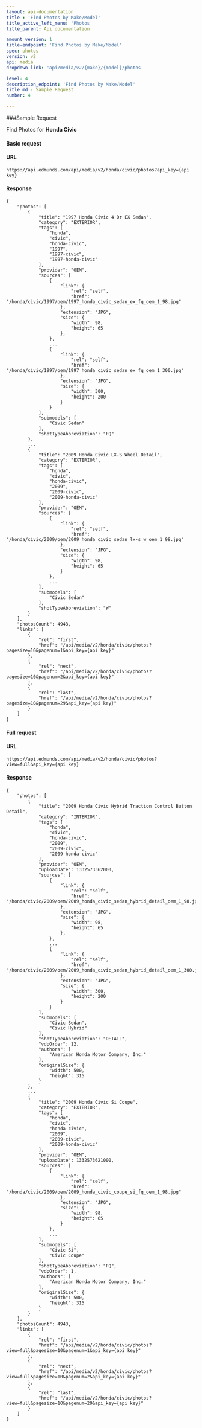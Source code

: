 ```yaml
---
layout: api-documentation
title : 'Find Photos by Make/Model'
title_active_left_menu: 'Photos'
title_parent: Api documentation

amount_version: 1
title-endpoint: 'Find Photos by Make/Model'
spec: photos
version: v2
api: media
dropdown-link: 'api/media/v2/{make}/{model}/photos'

level: 4
description_edpoint: 'Find Photos by Make/Model'
title_md : Sample Request
number: 4

---
```



###Sample Request

Find Photos for **Honda Civic**

#### Basic request

#### URL

    https://api.edmunds.com/api/media/v2/honda/civic/photos?api_key={api key}

#### Response

    {
        "photos": [
            {
                "title": "1997 Honda Civic 4 Dr EX Sedan",
                "category": "EXTERIOR",
                "tags": [
                    "honda",
                    "civic",
                    "honda-civic",
                    "1997",
                    "1997-civic",
                    "1997-honda-civic"
                ],
                "provider": "OEM",
                "sources": [
                    {
                        "link": {
                            "rel": "self",
                            "href": "/honda/civic/1997/oem/1997_honda_civic_sedan_ex_fq_oem_1_98.jpg"
                        },
                        "extension": "JPG",
                        "size": {
                            "width": 98,
                            "height": 65
                        },
                    },
                    ...
                    {
                        "link": {
                            "rel": "self",
                            "href": "/honda/civic/1997/oem/1997_honda_civic_sedan_ex_fq_oem_1_300.jpg"
                        },
                        "extension": "JPG",
                        "size": {
                            "width": 300,
                            "height": 200
                        }
                    }
                ],
                "submodels": [
                    "Civic Sedan"
                ],
                "shotTypeAbbreviation": "FQ"
            },
            ...
            {
                "title": "2009 Honda Civic LX-S Wheel Detail",
                "category": "EXTERIOR",
                "tags": [
                    "honda",
                    "civic",
                    "honda-civic",
                    "2009",
                    "2009-civic",
                    "2009-honda-civic"
                ],
                "provider": "OEM",
                "sources": [
                    {
                        "link": {
                            "rel": "self",
                            "href": "/honda/civic/2009/oem/2009_honda_civic_sedan_lx-s_w_oem_1_98.jpg"
                        },
                        "extension": "JPG",
                        "size": {
                            "width": 98,
                            "height": 65
                        }
                    },
                    ...
                ],
                "submodels": [
                    "Civic Sedan"
                ],
                "shotTypeAbbreviation": "W"
            }
        ],
        "photosCount": 4943,
        "links": [
            {
                "rel": "first",
                "href": "/api/media/v2/honda/civic/photos?pagesize=10&pagenum=1&api_key={api key}"
            },
            {
                "rel": "next",
                "href": "/api/media/v2/honda/civic/photos?pagesize=10&pagenum=2&api_key={api key}"
            },
            {
                "rel": "last",
                "href": "/api/media/v2/honda/civic/photos?pagesize=10&pagenum=29&api_key={api key}"
            }
        ]
    }


#### Full request

#### URL

    https://api.edmunds.com/api/media/v2/honda/civic/photos?view=full&api_key={api key}

#### Response

    {
        "photos": [
            {
                "title": "2009 Honda Civic Hybrid Traction Control Button Detail",
                "category": "INTERIOR",
                "tags": [
                    "honda",
                    "civic",
                    "honda-civic",
                    "2009",
                    "2009-civic",
                    "2009-honda-civic"
                ],
                "provider": "OEM",
                "uploadDate": 1332573362000,
                "sources": [
                    {
                        "link": {
                            "rel": "self",
                            "href": "/honda/civic/2009/oem/2009_honda_civic_sedan_hybrid_detail_oem_1_98.jpg"
                        },
                        "extension": "JPG",
                        "size": {
                            "width": 98,
                            "height": 65
                        },
                    },
                    ...
                    {
                        "link": {
                            "rel": "self",
                            "href": "/honda/civic/2009/oem/2009_honda_civic_sedan_hybrid_detail_oem_1_300.jpg"
                        },
                        "extension": "JPG",
                        "size": {
                            "width": 300,
                            "height": 200
                        }
                    }
                ],
                "submodels": [
                    "Civic Sedan",
                    "Civic Hybrid"
                ],
                "shotTypeAbbreviation": "DETAIL",
                "vdpOrder": 12,
                "authors": [
                    "American Honda Motor Company, Inc."
                ],
                "originalSize": {
                    "width": 500,
                    "height": 315
                }
            },
            ...
            {
                "title": "2009 Honda Civic Si Coupe",
                "category": "EXTERIOR",
                "tags": [
                    "honda",
                    "civic",
                    "honda-civic",
                    "2009",
                    "2009-civic",
                    "2009-honda-civic"
                ],
                "provider": "OEM",
                "uploadDate": 1332573621000,
                "sources": [
                    {
                        "link": {
                            "rel": "self",
                            "href": "/honda/civic/2009/oem/2009_honda_civic_coupe_si_fq_oem_1_98.jpg"
                        },
                        "extension": "JPG",
                        "size": {
                            "width": 98,
                            "height": 65
                        }
                    },
                    ...
                ],
                "submodels": [
                    "Civic Si",
                    "Civic Coupe"
                ],
                "shotTypeAbbreviation": "FQ",
                "vdpOrder": 1,
                "authors": [
                    "American Honda Motor Company, Inc."
                ],
                "originalSize": {
                    "width": 500,
                    "height": 315
                }
            }
        ],
        "photosCount": 4943,
        "links": [
            {
                "rel": "first",
                "href": "/api/media/v2/honda/civic/photos?view=full&pagesize=10&pagenum=1&api_key={api key}"
            },
            {
                "rel": "next",
                "href": "/api/media/v2/honda/civic/photos?view=full&pagesize=10&pagenum=2&api_key={api key}"
            },
            {
                "rel": "last",
                "href": "/api/media/v2/honda/civic/photos?view=full&pagesize=10&pagenum=29&api_key={api key}"
            }
        ]
    }
